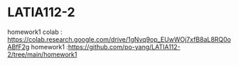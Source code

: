 # LATIA112-2

homework1 colab : https://colab.research.google.com/drive/1gNvq9op_EUwWOj7xfB8aL8RQ0oABfF2g
homework1 :https://github.com/po-yang/LATIA112-2/tree/main/homework1
